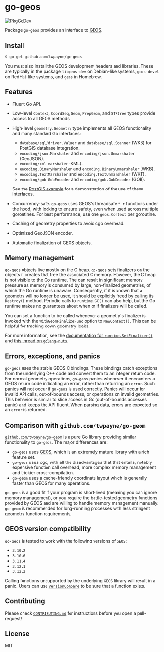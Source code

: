 # go-geos

[![PkgGoDev](https://pkg.go.dev/badge/github.com/twpayne/go-geos)](https://pkg.go.dev/github.com/twpayne/go-geos)

Package `go-geos` provides an interface to [GEOS](https://libgeos.org).

## Install

```console
$ go get github.com/twpayne/go-geos
```

You must also install the GEOS development headers and libraries. These are
typically in the package `libgeos-dev` on Debian-like systems, `geos-devel` on
RedHat-like systems, and `geos` in Homebrew.

## Features

* Fluent Go API.

* Low-level `Context`, `CoordSeq`, `Geom`, `PrepGeom`, and `STRtree` types
  provide access to all GEOS methods.

* High-level `geometry.Geometry` type implements all GEOS functionality and
  many standard Go interfaces:

  * `database/sql/driver.Valuer` and `database/sql.Scanner` (WKB) for PostGIS
     database integration.
  * `encoding/json.Marshaler` and `encoding/json.Unmarshaler` (GeoJSON).
  * `encoding/xml.Marshaler` (KML).
  * `encoding.BinaryMarshaler` and `encoding.BinaryUnmarshaler` (WKB).
  * `encoding.TextMarshaler` and `encoding.TextUnmarshaler` (WKT).
  * `encoding/gob.GobEncoder` and `encoding/gob.GobDecoder` (GOB).

  See the [PostGIS example](examples/postgis/README.md) for a demonstration of
  the use of these interfaces.

* Concurrency-safe. `go-geos` uses GEOS's threadsafe `*_r` functions under the
  hood, with locking to ensure safety, even when used across multiple
  goroutines. For best performance, use one `geos.Context` per goroutine.

* Caching of geometry properties to avoid cgo overhead.

* Optimized GeoJSON encoder.

* Automatic finalization of GEOS objects.

## Memory management

`go-geos` objects live mostly on the C heap. `go-geos` sets finalizers on the
objects it creates that free the associated C memory. However, the C heap is not
visible to the Go runtime. The can result in significant memory pressure as
memory is consumed by large, non-finalized geometries, of which the Go runtime
is unaware. Consequently, if it is known that a geometry will no longer be used,
it should be explicitly freed by calling its `Destroy()` method. Periodic calls
to `runtime.GC()` can also help, but the Go runtime makes no guarantees about
when or if finalizers will be called.

You can set a function to be called whenever a geometry's finalizer is invoked
with the `WithGeomFinalizeFunc` option to `NewContext()`. This can be helpful
for tracking down geometry leaks.

For more information, see the [documentation for
`runtime.SetFinalizer()`](https://pkg.go.dev/runtime#SetFinalizer) and [this
thread on
`golang-nuts`](https://groups.google.com/g/golang-nuts/c/XnV16PxXBfA/m/W8VEzIvHBAAJ).

## Errors, exceptions, and panics

`go-geos` uses the stable GEOS C bindings. These bindings catch exceptions from
the underlying C++ code and convert them to an integer return code. For normal
geometry operations, `go-geos` panics whenever it encounters a GEOS return code
indicating an error, rather than returning an `error`. Such panics will not
occur if `go-geos` is used correctly. Panics will occur for invalid API calls,
out-of-bounds access, or operations on invalid geometries. This behavior is
similar to slice access in Go (out-of-bounds accesses panic) and keeps the API
fluent. When parsing data, errors are expected so an `error` is returned.

## Comparison with `github.com/twpayne/go-geom`

[`github.com/twpayne/go-geom`](https://github.com/twpayne/go-geom) is a pure Go
library providing similar functionality to `go-geos`. The major differences are:

* `go-geos` uses [GEOS](https://libgeos.org), which is an extremely mature
  library with a rich feature set.
* `go-geos` uses cgo, with all the disadvantages that that entails, notably
  expensive function call overhead, more complex memory management and trickier
  cross-compilation.
* `go-geom` uses a cache-friendly coordinate layout which is generally faster
  than GEOS for many operations.

`go-geos` is a good fit if your program is short-lived (meaning you can ignore
memory management), or you require the battle-tested geometry functions provided
by GEOS and are willing to handle memory management manually. `go-geom` is
recommended for long-running processes with less stringent geometry function
requirements.

## GEOS version compatibility

`go-geos` is tested to work with the following versions of `GEOS`:

* `3.10.2`
* `3.10.6`
* `3.11.4`
* `3.12.1`
* `3.12.2`

Calling functions unsupported by the underlying `GEOS` library will result in a panic.
Users can use [`VersionCompare`](https://pkg.go.dev/github.com/twpayne/go-geos#VersionCompare)
to be sure that a function exists.

## Contributing

Please check [`CONTRIBUTING.md`](./CONTRIBUTING.md) for instructions before you open a pull-request!

## License

MIT
